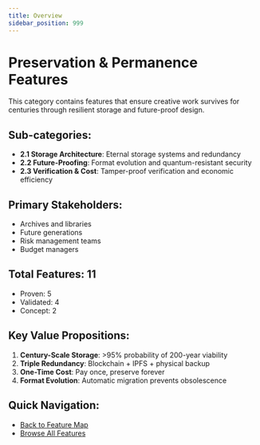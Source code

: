 ```yaml
---
title: Overview
sidebar_position: 999
---
```


# Preservation & Permanence Features

This category contains features that ensure creative work survives for centuries through resilient storage and future-proof design.

## Sub-categories:
- **2.1 Storage Architecture**: Eternal storage systems and redundancy
- **2.2 Future-Proofing**: Format evolution and quantum-resistant security
- **2.3 Verification & Cost**: Tamper-proof verification and economic efficiency

## Primary Stakeholders:
- Archives and libraries
- Future generations
- Risk management teams
- Budget managers

## Total Features: 11
- Proven: 5
- Validated: 4
- Concept: 2

## Key Value Propositions:
1. **Century-Scale Storage**: >95% probability of 200-year viability
2. **Triple Redundancy**: Blockchain + IPFS + physical backup
3. **One-Time Cost**: Pay once, preserve forever
4. **Format Evolution**: Automatic migration prevents obsolescence

## Quick Navigation:
- [Back to Feature Map](../MULTI-TIER-FEATURE-MAP.md)
- [Browse All Features](../MULTI-TIER-FEATURE-MAP.md#2-preservation--permanence)